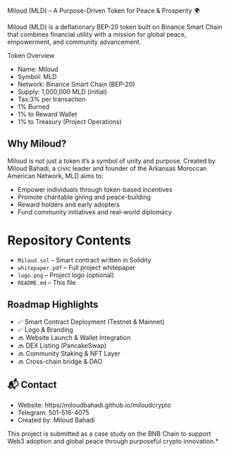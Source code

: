 Miloud (MLD) – A Purpose-Driven Token for Peace & Prosperity 🌍

Miloud (MLD) is a deflationary BEP-20 token built on Binance Smart Chain that combines financial utility with a mission for global peace, empowerment, and community advancement.

 Token Overview

- Name: Miloud
- Symbol: MLD
- Network: Binance Smart Chain (BEP-20)
- Supply: 1,000,000 MLD (initial)
- Tax:3% per transaction
-  1% Burned
-  1% to Reward Wallet
-  1% to Treasury (Project Operations)

## Why Miloud?

Miloud is not just a token it’s a symbol of unity and purpose. Created by Miloud Bahadi, a civic leader and founder of the Arkansas Moroccan American Network, MLD aims to:
- Empower individuals through token-based incentives
- Promote charitable giving and peace-building
- Reward holders and early adopters
- Fund community initiatives and real-world diplomacy

# Repository Contents

- `Miloud.sol` – Smart contract written in Solidity
- `whitepaper.pdf` – Full project whitepaper
- `logo.png` – Project logo (optional)
- `README.md` – This file

##  Roadmap Highlights

- ✅ Smart Contract Deployment (Testnet & Mainnet)
- ✅ Logo & Branding
- 🔜 Website Launch & Wallet Integration
- 🔜 DEX Listing (PancakeSwap)
- 🔜 Community Staking & NFT Layer
- 🔜 Cross-chain bridge & DAO

## 📬 Contact


- Website: https//miloudbahadi.github.io/miloudcrypto
- Telegram: 501-516-4075
- Created by: Miloud Bahadi

This project is submitted as a case study on the BNB Chain to support Web3 adoption and global peace through purposeful crypto innovation.*
